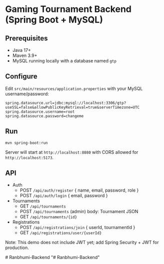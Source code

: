 # Gaming Tournament Backend (Spring Boot + MySQL)

## Prerequisites
- Java 17+
- Maven 3.9+
- MySQL running locally with a database named `gtp`

## Configure
Edit `src/main/resources/application.properties` with your MySQL username/password:
```
spring.datasource.url=jdbc:mysql://localhost:3306/gtp?useSSL=false&allowPublicKeyRetrieval=true&serverTimezone=UTC
spring.datasource.username=root
spring.datasource.password=changeme
```

## Run
```
mvn spring-boot:run
```
Server will start at `http://localhost:8080` with CORS allowed for `http://localhost:5173`.

## API
- Auth
  - POST `/api/auth/register` { name, email, password, role }
  - POST `/api/auth/login` { email, password }
- Tournaments
  - GET `/api/tournaments`
  - POST `/api/tournaments` (admin) body: Tournament JSON
  - GET `/api/tournaments/{id}`
- Registrations
  - POST `/api/registrations/join` { userId, tournamentId }
  - GET `/api/registrations/user/{userId}`

Note: This demo does not include JWT yet; add Spring Security + JWT for production.

#   R a n b h u m i - B a c k e n d 
 
 "# Ranbhumi-Backend" 

